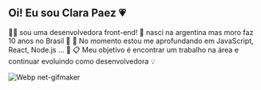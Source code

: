 ## Oi! Eu sou Clara Paez 💗

🙇‍♀️ sou uma desenvolvedora front-end!
🦋 nasci na argentina mas moro faz 10 anos no Brasil 💟
🌱 No momento estou me aprofundando em JavaScript, React, Node.js ... 📖
📋 Meu objetivo é encontrar um trabalho na área e continuar evoluindo como desenvolvedora 💡

![Webp net-gifmaker](https://user-images.githubusercontent.com/85204155/138200583-f0885115-2b4b-4356-9dbc-0d07b059de97.gif)


